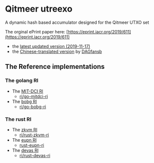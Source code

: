 # Qitmeer utreexo

A dynamic hash based accumulator designed for the Qitmeer UTXO set

The orginal ePrint paper here: [https://eprint.iacr.org/2019/611](https://eprint.iacr.org/2019/611) 
  - the [latest updated version (2019-11-17) ](./utreexo.pdf)
  - the [Chinese-translated version](https://github.com/DAGfans/TranStudy/tree/master/Papers/Utreexo) by [DAGfansb](https://dagfans.org)

## The Reference implementations

### The golang RI
 * The [MIT-DCI RI](https://github.com/mit-dci/utreexo)
    - [ri/go-mitdci-ri](ri/go-mitdci-ri)
 * The [bobg RI](https://github.com/bobg/utreexo)
    - [ri/go-bobg-ri](ri/go-bobg-ri)

### The rust RI
 * The [zkvm RI](https://github.com/stellar/slingshot/tree/main/zkvm/src/utreexo)
	- [ri/rust-zkvm-ri](ri/rust-zkvm-ri)
 * The [eupn RI](https://github.com/eupn/utreexo-rs)
    - [rust-eupn-ri](ri/rust-eupn-ri)
 * The [devas RI](https://github.com/devashishdxt/utreexo)
    - [ri/rust-devas-ri](ri/rust-devas-ri) 
